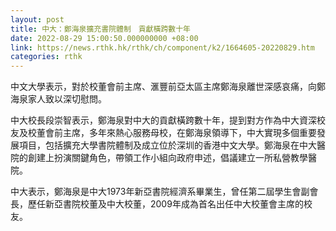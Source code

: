 ```yaml
---
layout: post
title: 中大：鄭海泉擴充書院體制　貢獻橫跨數十年
date: 2022-08-29 15:00:50.000000000 +08:00
link: https://news.rthk.hk/rthk/ch/component/k2/1664605-20220829.htm
categories: rthk
---
```


中文大學表示，對於校董會前主席、滙豐前亞太區主席鄭海泉離世深感哀痛，向鄭海泉家人致以深切慰問。

中大校長段崇智表示，鄭海泉對中大的貢獻橫跨數十年，提到對方作為中大資深校友及校董會前主席，多年來熱心服務母校，在鄭海泉領導下，中大實現多個重要發展項目，包括擴充大學書院體制及成立位於深圳的香港中文大學。鄭海泉在中大醫院的創建上扮演關鍵角色，帶領工作小組向政府申述，倡議建立一所私營教學醫院。

中大表示，鄭海泉是中大1973年新亞書院經濟系畢業生，曾任第二屆學生會副會長，歷任新亞書院校董及中大校董，2009年成為首名出任中大校董會主席的校友。
